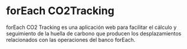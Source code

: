 # forEach CO2Tracking

forEach CO2 Tracking es una aplicación web para facilitar el cálculo y seguimiento de la huella de carbono que producen los desplazamientos relacionados con las operaciones del banco forEach.
